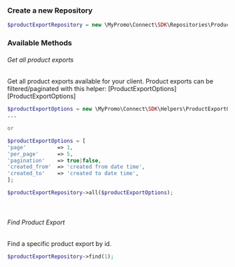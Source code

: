 ### Create a new Repository
```php
$productExportRepository = new \MyPromo\Connect\SDK\Repositories\Products\ProductExportRepository($client);
```

### Available Methods
###### Get all product exports
Get all product exports available for your client.
Product exports can be filtered/paginated with this helper: [ProductExportOptions][ProductExportOptions]
```php
$productExportOptions = new \MyPromo\Connect\SDK\Helpers\ProductExportOptions();
...

or

$productExportOptions = [
'page'          => 1,
'per_page'      => 5,
'pagination'    => true|false,
'created_from'  => 'created from date time',
'created_to'    => 'created to date time',
];

$productExportRepository->all($productExportOptions);
```
<br />

###### Find Product Export
Find a specific product export by id.
```php
$productExportRepository->find(1);
```
<br />


[ProductOptions]: ../Helpers/ProductOptions.md
[InventoryOptions]: ../Helpers/InventoryOptions.md
[PriceOptions]: ../Helpers/PriceOptions.md
[SeoOptions]: ../Helpers/SeoOptions.md
[ProductInventory]: ../Models/ProductInventory.md
[ProductPriceUpdate]: ../Models/ProductPriceUpdate.md
[ProductSeoUpdate]: ../Models/ProductSeoUpdate.md
